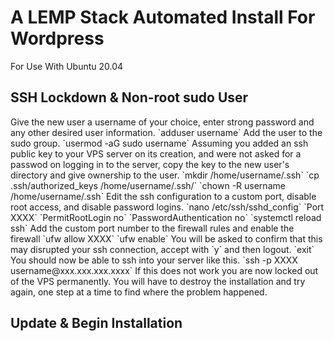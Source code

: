 <h1>A LEMP Stack Automated Install For Wordpress</h1>
<p>For Use With Ubuntu 20.04</p>
<h2>SSH Lockdown &amp; Non-root sudo User</h2>
Give the new user a username of your choice, enter strong password and any other desired user information.
`adduser username`
Add the user to the sudo group.
`usermod -aG sudo username`
Assuming you added an ssh public key to your VPS server on its creation, and were not asked for a passwod on logging in to the server, copy the key to the new user's directory and give ownership to the user.
`mkdir /home/username/.ssh`
`cp .ssh/authorized_keys /home/username/.ssh/`
`chown -R username /home/username/.ssh`
Edit the ssh configuration to a custom port, disable root access, and disable password logins.
`nano /etc/ssh/sshd_config`
`Port XXXX`
`PermitRootLogin no`
`PasswordAuthentication no`
`systemctl reload ssh`
Add the custom port number to the firewall rules and enable the firewall
`ufw allow XXXX`
`ufw enable`
You will be asked to confirm that this may disrupted your ssh connection, accept with `y` and then logout.
`exit`
You should now be able to ssh into your server like this.
`ssh -p XXXX username@xxx.xxx.xxx.xxxx`
If this does not work you are now locked out of the VPS permanently. You will have to destroy the installation and try again, one step at a time to find where the problem happened.
<h2>Update &amp; Begin Installation</h2>
